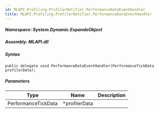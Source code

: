 ```yaml
---  
id: MLAPI.Profiling.ProfilerNotifier.PerformanceDataEventHandler  
title: MLAPI.Profiling.ProfilerNotifier.PerformanceDataEventHandler  
---
```


<div class="markdown level0 summary">

</div>

<div class="markdown level0 conceptual">

</div>

##### **Namespace**: System.Dynamic.ExpandoObject

##### **Assembly**: MLAPI.dll

##### Syntax

    public delegate void PerformanceDataEventHandler(PerformanceTickData profilerData);

##### Parameters

| Type                | Name           | Description |
|---------------------|----------------|-------------|
| PerformanceTickData | \*profilerData |             |
